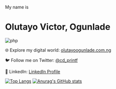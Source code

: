 My name is
# Olutayo Victor, Ogunlade
![php](https://github.com/Olutayo0910/Olutayo0910/assets/121323757/fad1655b-575d-4748-bad4-2f21c3db77d5)

🌐 Explore my digital world: [olutayoogunlade.com.ng](https://www.olutayoogunlade.com.ng/)

🐦 Follow me on Twitter: [@cd_printf](https://twitter.com/cd_printf)

💼 LinkedIn: [LinkedIn Profile](https://www.linkedin.com/in/olutayo-victor-ogunlade-cpca-5644261a5)

[![Top Langs](https://github-readme-stats.vercel.app/api/top-langs/?username=Olutayo0910&layout=compact)](https://github.com/Olutayo0910/github-readme-stats)
[![Anurag's GitHub stats](https://github-readme-stats.vercel.app/api?username=Olutayo0910&hide=stars,issues&show=prs_merged)](https://github.com/Olutayo0910/github-readme-stats)
